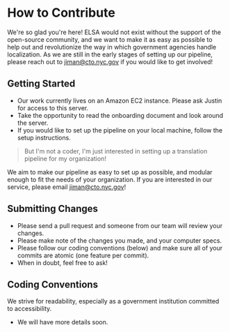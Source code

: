 # How to Contribute

We're so glad you're here! ELSA would not exist without the support of the open-source community, and we want to make it as easy as possible to help out and revolutionize the way in which government agencies handle localization. As we are still in the early stages of setting up our pipeline, please reach out to [jiman@cto.nyc.gov](mailto:jiman@cto.nyc.gov) if you would like to get involved!

## Getting Started

  - Our work currently lives on an Amazon EC2 instance. Please ask Justin for access to this server. 
  - Take the opportunity to read the onboarding document and look around the server. 
  - If you would like to set up the pipeline on your local machine, follow the setup instructions. 

> But I'm not a coder, I'm just interested in setting up a translation pipeline for my organization! 

We aim to make our pipeline as easy to set up as possible, and modular enough to fit the needs of your organization. If you are interested in our service, please email [jiman@cto.nyc.gov](mailto:jiman@cto.nyc.gov)! 

## Submitting Changes
  - Please send a pull request and someone from our team will review your changes. 
  - Please make note of the changes you made, and your computer specs.
  - Please follow our coding conventions (below) and make sure all of your commits are atomic (one feature per commit). 
  - When in doubt, feel free to ask! 

## Coding Conventions
We strive for readability, especially as a government institution committed to accessibility. 
  - We will have more details soon.
